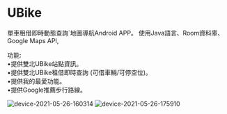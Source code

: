 

# UBike 
單車租借即時動態查詢`地圖導航Android APP。
使用Java語言、Room資料庫、Google Maps API,  

 
 功能:  
•提供雙北UBike站點資訊。  
•提供雙北UBike租借即時查詢 (可借車輛/可停空位)。  
•提供我的最愛功能。  
•提供Google推薦步行路線。  

![device-2021-05-26-160314](https://user-images.githubusercontent.com/44021177/119625638-fef95380-be3c-11eb-92d6-161edd652d59.png)  ![device-2021-05-26-175910](https://user-images.githubusercontent.com/44021177/119641667-7bdff980-be4c-11eb-9940-998f590f33b7.png)


